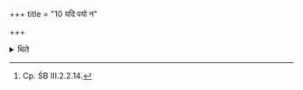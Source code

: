 +++
title = "10 यदि पयो न"

+++

<details><summary>थिते</summary>

10. If milk is not available, having cooked the gruel, in water only one should use it as the fast-food.[^1]  

[^1]: Cp. ŚB III.2.2.14.
</details>

